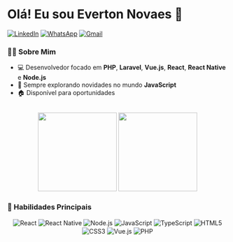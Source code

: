 # Olá! Eu sou Everton Novaes 👋

[![LinkedIn](https://img.shields.io/badge/LinkedIn-0077B5?style=for-the-badge&logo=linkedin&logoColor=white)](https://www.linkedin.com/in/everton-nfs)
[![WhatsApp](https://img.shields.io/badge/WhatsApp-25D366?style=for-the-badge&logo=whatsapp&logoColor=white)](https://api.whatsapp.com/send?phone=5571992862071&text=Ol%C3%A1!%20Vim%20atrav%C3%A9s%20do%20GitHub)
[![Gmail](https://img.shields.io/badge/Gmail-D14836?style=for-the-badge&logo=gmail&logoColor=white)](mailto:evertonnfs2@gmail.com)

### 👨‍💻 Sobre Mim
- 💻 Desenvolvedor focado em **PHP**, **Laravel**, **Vue.js**, **React**, **React Native** e **Node.js**
- 📘 Sempre explorando novidades no mundo **JavaScript**
- 🏠 Disponível para oportunidades

<br>

<div align="center">
    <img height="180em" src="https://github-readme-stats.vercel.app/api?username=everton-nfs&count_private=true&show_icons=true&theme=tokyonight&include_all_commits=true" />
    <img height="180em" src="https://github-readme-stats.vercel.app/api/top-langs/?username=everton-nfs&layout=compact&theme=tokyonight" />
</div>

### 🚀 Habilidades Principais
<div align="center">
    <img align="center" alt="React" src="https://img.shields.io/badge/React-61DAFB?style=for-the-badge&logo=react&logoColor=white" />
    <img align="center" alt="React Native" src="https://img.shields.io/badge/React_Native-20232A?style=for-the-badge&logo=react&logoColor=61DAFB" />
    <img align="center" alt="Node.js" src="https://img.shields.io/badge/Node.js-339933?style=for-the-badge&logo=node.js&logoColor=white" />
    <img align="center" alt="JavaScript" src="https://img.shields.io/badge/JavaScript-323330?style=for-the-badge&logo=javascript&logoColor=F7DF1E" />
    <img align="center" alt="TypeScript" src="https://img.shields.io/badge/TypeScript-007ACC?style=for-the-badge&logo=typescript&logoColor=white" />
    <img align="center" alt="HTML5" src="https://img.shields.io/badge/HTML5-E34F26?style=for-the-badge&logo=html5&logoColor=white" />
    <img align="center" alt="CSS3" src="https://img.shields.io/badge/CSS3-1572B6?style=for-the-badge&logo=css3&logoColor=white" />
    <img align="center" alt="Vue.js" src="https://img.shields.io/badge/Vue.js-35495E?style=for-the-badge&logo=vue.js&logoColor=4FC08D" />
    <img align="center" alt="PHP" src="https://img.shields.io/badge/PHP-777BB4?style=for-the-badge&logo=php&logoColor=white" />
</div>
